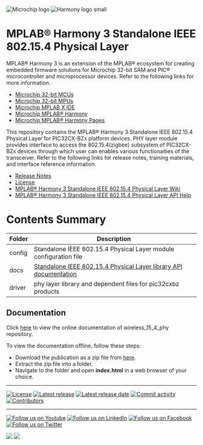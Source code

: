 ﻿![Microchip logo](https://raw.githubusercontent.com/wiki/Microchip-MPLAB-Harmony/Microchip-MPLAB-Harmony.github.io/images/microchip_logo.png)
![Harmony logo small](https://raw.githubusercontent.com/wiki/Microchip-MPLAB-Harmony/Microchip-MPLAB-Harmony.github.io/images/microchip_mplab_harmony_logo_small.png)

# MPLAB® Harmony 3 Standalone IEEE 802.15.4 Physical Layer

MPLAB® Harmony 3 is an extension of the MPLAB® ecosystem for creating embedded firmware solutions for Microchip 32-bit SAM and PIC® microcontroller and microprocessor devices.  Refer to the following links for more information.

- [Microchip 32-bit MCUs](https://www.microchip.com/design-centers/32-bit)
- [Microchip 32-bit MPUs](https://www.microchip.com/design-centers/32-bit-mpus)
- [Microchip MPLAB X IDE](https://www.microchip.com/mplab/mplab-x-ide)
- [Microchip MPLAB® Harmony](https://www.microchip.com/mplab/mplab-harmony)
- [Microchip MPLAB® Harmony Pages](https://microchip-mplab-harmony.github.io/)

This repository contains the MPLAB® Harmony 3 Standalone IEEE 802.15.4 Physical Layer for PIC32CX-BZx platform devices. 
PHY layer module provides interface to access the 802.15.4(zigbee) subsystem of PIC32CX-BZx devices through which user can enables 
various functionaities of the transceiver. Refer to
the following links for release notes, training materials, and interface
reference information.

- [Release Notes](./release_notes.md)
- [License](License.md)
- [MPLAB® Harmony 3 Standalone IEEE 802.15.4 Physical Layer Wiki](https://github.com/Microchip-MPLAB-Harmony/wireless_15_4_phy/wiki)
- [MPLAB® Harmony 3 Standalone IEEE 802.15.4 Physical Layer API Help](https://onlinedocs.microchip.com/oxy/GUID-064E0446-1800-4952-AC2C-15F8AFAB1DA2-en-US-4/index.html)

# Contents Summary

| Folder     | Description                                                       |
| -----------| ------------------------------------------------------------------|
| config     | Standalone IEEE 802.15.4 Physical Layer module configuration file |
| docs       | [Standalone IEEE 802.15.4 Physical Layer library API documentation](https://onlinedocs.microchip.com/oxy/GUID-064E0446-1800-4952-AC2C-15F8AFAB1DA2-en-US-4/index.html) |
| driver     | phy layer library and dependent files for pic32cxbz products     |

## Documentation

Click [here](https://onlinedocs.microchip.com/g/GUID-064E0446-1800-4952-AC2C-15F8AFAB1DA2) to view the online documentation of wireless_15_4_phy repository.

To view the documentation offline, follow these steps:
 - Download the publication as a zip file from [here](https://onlinedocs.microchip.com/download/GUID-064E0446-1800-4952-AC2C-15F8AFAB1DA2?type=webhelp).
 - Extract the zip file into a folder.
 - Navigate to the folder and open **index.html** in a web browser of your choice.
____

[![License](https://img.shields.io/badge/license-Harmony%20license-orange.svg)](https://github.com/Microchip-MPLAB-Harmony/wireless_15_4_phy/blob/master/License.md)
[![Latest release](https://img.shields.io/github/release/Microchip-MPLAB-Harmony/wireless_15_4_phy.svg)](https://github.com/Microchip-MPLAB-Harmony/wireless_15_4_phy/releases/latest)
[![Latest release date](https://img.shields.io/github/release-date/Microchip-MPLAB-Harmony/wireless_15_4_phy.svg)](https://github.com/Microchip-MPLAB-Harmony/wireless_15_4_phy/releases/latest)
[![Commit activity](https://img.shields.io/github/commit-activity/y/Microchip-MPLAB-Harmony/wireless_15_4_phy.svg)](https://github.com/Microchip-MPLAB-Harmony/wireless_15_4_phy/graphs/commit-activity)
[![Contributors](https://img.shields.io/github/contributors-anon/Microchip-MPLAB-Harmony/wireless_15_4_phy.svg)]()

____

[![Follow us on Youtube](https://img.shields.io/badge/Youtube-Follow%20us%20on%20Youtube-red.svg)](https://www.youtube.com/user/MicrochipTechnology)
[![Follow us on LinkedIn](https://img.shields.io/badge/LinkedIn-Follow%20us%20on%20LinkedIn-blue.svg)](https://www.linkedin.com/company/microchip-technology)
[![Follow us on Facebook](https://img.shields.io/badge/Facebook-Follow%20us%20on%20Facebook-blue.svg)](https://www.facebook.com/microchiptechnology/)
[![Follow us on Twitter](https://img.shields.io/twitter/follow/MicrochipTech.svg?style=social)](https://twitter.com/MicrochipTech)

[![](https://img.shields.io/github/stars/Microchip-MPLAB-Harmony/wireless_15_4_phy.svg?style=social)]()
[![](https://img.shields.io/github/watchers/Microchip-MPLAB-Harmony/wireless_15_4_phy.svg?style=social)]()


